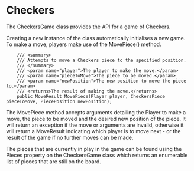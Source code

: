 Checkers
========

The CheckersGame class provides the API for a game of Checkers.

Creating a new instance of the class automatically initialises a new game. To make a move, players
make use of the MovePiece() method.

        /// <summary>
        /// Attempts to move a Checkers piece to the specified position.
        /// </summary>
        /// <param name="player">The player to make the move.</param>
        /// <param name="pieceToMove">The piece to be moved.</param>
        /// <param name="newPosition">The new position to move the piece to.</param>
        /// <returns>The result of making the move.</returns>
        public MoveResult MovePiece(Player player, CheckersPiece pieceToMove, PiecePosition newPosition);
		
The MovePiece method accepts arguments detailing the Player to make a move, the piece to be moved and
the desired new position of the piece. It will return an exception if the move or arguments are invalid,
otherwise it will return a MoveResult indicating which player is to move next - or the result of the game
if no further moves can be made.

The pieces that are currently in play in the game can be found using the Pieces property on the CheckersGame
class which returns an enumerable list of pieces that are still on the board.